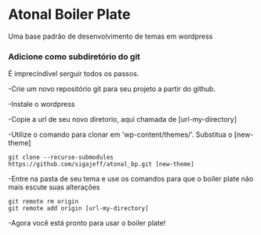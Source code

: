 # Atonal Boiler Plate

Uma base padrão de desenvolvimento de temas em wordpress


### Adicione como subdiretório do git

É imprecíndível serguir todos os passos.

-Crie um novo repositório git para seu projeto a partir do github.

-Instale o wordpress

-Copie a url de seu novo diretorio, aqui chamada de [url-my-directory]

-Utilize o comando para clonar em 'wp-content/themes/'. Substitua o [new-theme]

    git clone --recurse-submodules https://github.com/sigajeff/atonal_bp.git [new-theme]

-Entre na pasta de seu tema e use os comandos para que o boiler plate não mais escute suas alterações

    git remote rm origin
    git remote add origin [url-my-directory]

-Agora você está pronto para usar o boiler plate!



